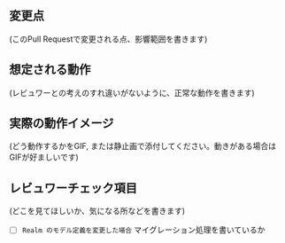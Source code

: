 ## 変更点
(このPull Requestで変更される点、影響範囲を書きます)

## 想定される動作
(レビュワーとの考えのすれ違いがないように、正常な動作を書きます)

## 実際の動作イメージ
(どう動作するかをGIF, または静止画で添付してください。動きがある場合はGIFが好ましいです)

## レビュワーチェック項目
(どこを見てほしいか、気になる所などを書きます)
- [ ] `Realm のモデル定義を変更した場合` マイグレーション処理を書いているか

